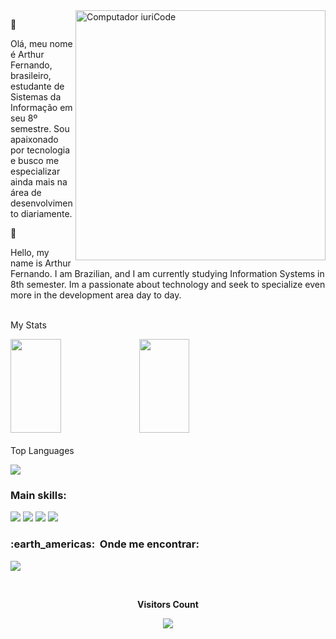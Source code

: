 <img src="https://raw.githubusercontent.com/MicaelliMedeiros/micaellimedeiros/master/image/computer-illustration.png" min-width="400px" max-width="400px" width="400px" align="right" alt="Computador iuriCode">

📢 
<p align="left"> 
   Olá, meu nome é Arthur Fernando, brasileiro, estudante de Sistemas da Informação em seu 8º semestre. Sou apaixonado por tecnologia e busco me especializar ainda mais na área de desenvolvimento diariamente.
</p>

📢 
<p align="left"> 
   Hello, my name is Arthur Fernando. I am Brazilian, and I am currently studying Information Systems in 8th semester. Im a passionate about technology and seek to specialize even more in the development area day to day.
  <br> <br>
</p>

<div align="center>
   <p align="left">My Stats</p>
   <img width="40%" height="150px" src="https://github-readme-streak-stats.herokuapp.com/?user=thuursilva&theme=dark">
   <img width="40%" height="150px" src="https://github-readme-stats-git-masterrstaa-rickstaa.vercel.app/api?username=thuursilva&theme=dark">
</div>
<br>

<div align="center>
<p align="left">Top Languages</p>
<img src="https://github-readme-stats.vercel.app/api/top-langs/?username=thuursilva&theme=dark">
</div>

### Main skills:
<img src="https://img.shields.io/badge/JavaScript-F7DF1E?style=for-the-badge&logo=javascript&logoColor=black](https://img.shields.io/badge/JavaScript-323330?style=for-the-badge&logo=javascript&logoColor=F7DF1E"/>
<img src="https://img.shields.io/badge/HTML5-E34F26?style=for-the-badge&logo=html5&logoColor=white"/> <img src="https://img.shields.io/badge/CSS3-1572B6?style=for-the-badge&logo=css3&logoColor=white"/> <img src="https://img.shields.io/badge/Git-E34F26?style=for-the-badge&logo=git&logoColor=white" />

<h3> :earth_americas: &nbsp;Onde me encontrar: </h3> 
<p align="left">

  <a href="https://www.linkedin.com/in/arthur-fernando-3b62871b0" alt="Linkedin">
  <img src="https://img.shields.io/badge/-Linkedin-0e76a8?style=flat-square&logo=Linkedin&logoColor=white&link=https://www.linkedin.com/in/pablooliveirasantos/" /></a>

</p>  

<div align="center">
   <br><p align="centre"><b>Visitors Count</b></p>  
   <p align="center"><img align="center" src="https://profile-counter.glitch.me/{thuursilva}/count.svg" /></p> 
   <br>  
</div>

